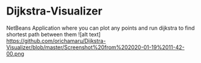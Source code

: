 # Dijkstra-Visualizer
NetBeans Application where you can plot any points and run dijkstra to find shortest path between them
![alt text] https://github.com/orichamaru/Dijkstra-Visualizer/blob/master/Screenshot%20from%202020-01-19%2011-42-00.png
